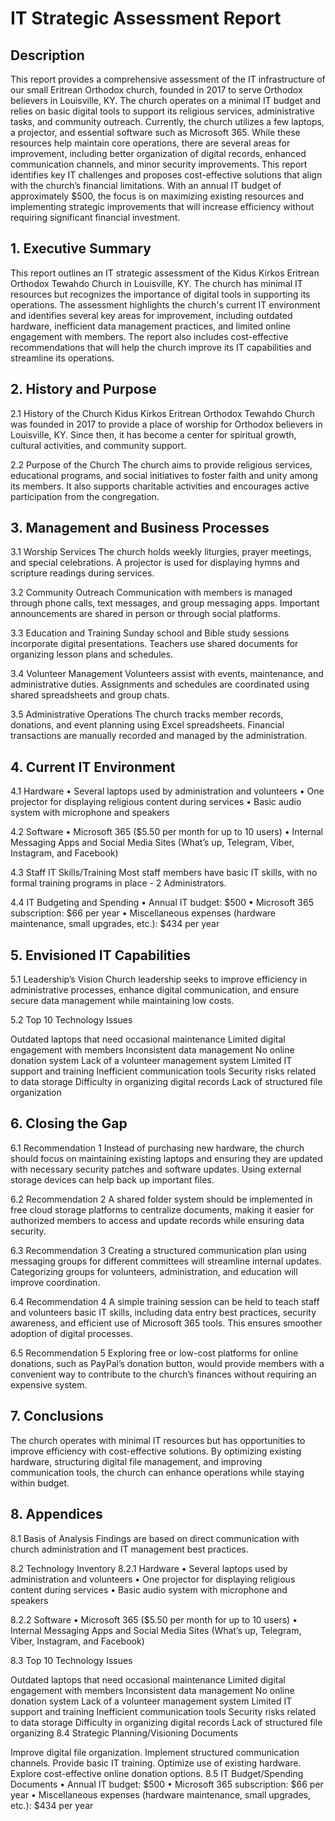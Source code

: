 <h1>IT Strategic Assessment Report</h1>

<h2>Description</h2>
This report provides a comprehensive assessment of the IT infrastructure of our small Eritrean Orthodox church, founded in 2017 to serve Orthodox believers in Louisville, KY. The church operates on a minimal IT budget and relies on basic digital tools to support its religious services, administrative tasks, and community outreach.
Currently, the church utilizes a few laptops, a projector, and essential software such as Microsoft 365. While these resources help maintain core operations, there are several areas for improvement, including better organization of digital records, enhanced communication channels, and minor security improvements.
This report identifies key IT challenges and proposes cost-effective solutions that align with the church’s financial limitations. With an annual IT budget of approximately $500, the focus is on maximizing existing resources and implementing strategic improvements that will increase efficiency without requiring significant financial investment.

<h2>1. Executive Summary</h2>
This report outlines an IT strategic assessment of the Kidus Kirkos Eritrean Orthodox Tewahdo Church in Louisville, KY. The church has minimal IT resources but recognizes the importance of digital tools in supporting its operations. The assessment highlights the church's current IT environment and identifies several key areas for improvement, including outdated hardware, inefficient data management practices, and limited online engagement with members. The report also includes cost-effective recommendations that will help the church improve its IT capabilities and streamline its operations.

<h2>2. History and Purpose</h2>

2.1 History of the Church
Kidus Kirkos Eritrean Orthodox Tewahdo Church was founded in 2017 to provide a place of worship for Orthodox believers in Louisville, KY. Since then, it has become a center for spiritual growth, cultural activities, and community support.

2.2 Purpose of the Church
The church aims to provide religious services, educational programs, and social initiatives to foster faith and unity among its members. It also supports charitable activities and encourages active participation from the congregation.

<h2>3. Management and Business Processes</h2>

3.1 Worship Services
The church holds weekly liturgies, prayer meetings, and special celebrations. A projector is used for displaying hymns and scripture readings during services.

3.2 Community Outreach
Communication with members is managed through phone calls, text messages, and group messaging apps. Important announcements are shared in person or through social platforms.

3.3 Education and Training
Sunday school and Bible study sessions incorporate digital presentations. Teachers use shared documents for organizing lesson plans and schedules.

3.4 Volunteer Management
Volunteers assist with events, maintenance, and administrative duties. Assignments and schedules are coordinated using shared spreadsheets and group chats.

3.5 Administrative Operations
The church tracks member records, donations, and event planning using Excel spreadsheets. Financial transactions are manually recorded and managed by the administration.

<h2>4. Current IT Environment</h2>

4.1 Hardware
• Several laptops used by administration and volunteers
• One projector for displaying religious content during services
• Basic audio system with microphone and speakers

4.2 Software
• Microsoft 365 ($5.50 per month for up to 10 users)
• Internal Messaging Apps and Social Media Sites (What’s up, Telegram, Viber, Instagram, and Facebook)

4.3 Staff IT Skills/Training
Most staff members have basic IT skills, with no formal training programs in place - 2 Administrators.

4.4 IT Budgeting and Spending
• Annual IT budget: $500
• Microsoft 365 subscription: $66 per year
• Miscellaneous expenses (hardware maintenance, small upgrades, etc.): $434 per year

<h2>5. Envisioned IT Capabilities</h2>

5.1 Leadership’s Vision
Church leadership seeks to improve efficiency in administrative processes, enhance digital communication, and ensure secure data management while maintaining low costs.

5.2 Top 10 Technology Issues

Outdated laptops that need occasional maintenance
Limited digital engagement with members
Inconsistent data management
No online donation system
Lack of a volunteer management system
Limited IT support and training
Inefficient communication tools
Security risks related to data storage
Difficulty in organizing digital records
Lack of structured file organization
<h2>6. Closing the Gap</h2>

6.1 Recommendation 1
Instead of purchasing new hardware, the church should focus on maintaining existing laptops and ensuring they are updated with necessary security patches and software updates. Using external storage devices can help back up important files.

6.2 Recommendation 2
A shared folder system should be implemented in free cloud storage platforms to centralize documents, making it easier for authorized members to access and update records while ensuring data security.

6.3 Recommendation 3
Creating a structured communication plan using messaging groups for different committees will streamline internal updates. Categorizing groups for volunteers, administration, and education will improve coordination.

6.4 Recommendation 4
A simple training session can be held to teach staff and volunteers basic IT skills, including data entry best practices, security awareness, and efficient use of Microsoft 365 tools. This ensures smoother adoption of digital processes.

6.5 Recommendation 5
Exploring free or low-cost platforms for online donations, such as PayPal’s donation button, would provide members with a convenient way to contribute to the church’s finances without requiring an expensive system.

<h2>7. Conclusions</h2>
The church operates with minimal IT resources but has opportunities to improve efficiency with cost-effective solutions. By optimizing existing hardware, structuring digital file management, and improving communication tools, the church can enhance operations while staying within budget.

<h2>8. Appendices</h2>

8.1 Basis of Analysis
Findings are based on direct communication with church administration and IT management best practices.

8.2 Technology Inventory
8.2.1 Hardware
• Several laptops used by administration and volunteers
• One projector for displaying religious content during services
• Basic audio system with microphone and speakers

8.2.2 Software
• Microsoft 365 ($5.50 per month for up to 10 users)
• Internal Messaging Apps and Social Media Sites (What’s up, Telegram, Viber, Instagram, and Facebook)

8.3 Top 10 Technology Issues

Outdated laptops that need occasional maintenance
Limited digital engagement with members
Inconsistent data management
No online donation system
Lack of a volunteer management system
Limited IT support and training
Inefficient communication tools
Security risks related to data storage
Difficulty in organizing digital records
Lack of structured file organizing
8.4 Strategic Planning/Visioning Documents

Improve digital file organization.
Implement structured communication channels.
Provide basic IT training.
Optimize use of existing hardware.
Explore cost-effective online donation options.
8.5 IT Budget/Spending Documents
• Annual IT budget: $500
• Microsoft 365 subscription: $66 per year
• Miscellaneous expenses (hardware maintenance, small upgrades, etc.): $434 per year

